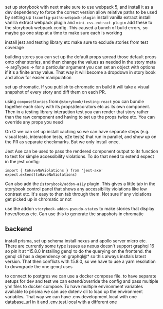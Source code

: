 set up storybook with next
make sure to use webpack 5, and install it as a dev dependency to force the correct version
allow relative paths to be used by setting up `tsconfig-paths-webpack-plugin`
install vanilla extract
install vanilla extract webpack plugin and `mini-css-extract-plugin`
add these to the storybook webpack config. This caused a bunch of build errors, so maybe go one
step at a time to make sure each is working

install jest and testing library etc
make sure to exclude stories from test coverage

building stores you can set up the default props
spread those default props onto other stories, and then change the values as needed
in the story meta -> argTypes -> for a particular argument you can set an object with options if it's a finite array value. That way it will become a dropdown in story book and allow for easier manipulation

set up chromatic. If you publish to chromatic on build it will take a visual snapshot of every story and diff them on each PR.

using `composeStories` from `@storybook/testing-react` you can bundle together each story with its props/decorators etc as its own component. Then in a testing library interaction test you can render that story rather than the raw component and having to set up the props twice etc. You can override any props you need

On CI we can set up install caching so we can have separate steps (e.g. visual tests, interaction tests, e2e tests) that run in parallel, and show up on the PR as separate checkmarks. But we only install once.

Jest Axe can be used to pass the rendered component output to its function to test for simple accessibility violations. To do that need to extend expect in the jest config:

```
import { toHaveNoViolations } from 'jest-axe'
expect.extend(toHaveNoViolations)
```

Can also add the `@storybook/addon-a11y` plugin. This gives a little tab in the storybook control panel that
shows any accessibility violations like low contrast etc. It's easy to then tab through them. Not sure if any violations get picked up in chromatic or not

use the addon `storybook-addon-pseudo-states` to make stories that display hover/focus etc. Can use this to generate the snapshots in chromatic

## backend

install prisma, set up schema
install nexus and apollo server micro etc. There are currently some type issues as nexus doesn't support graphql 16 so pin it at ^15.8.0
Installing genql to do the querying on the frontend. the genql cli has a dependency on graphql@\* so this always instlals latest version. That then conflicts with 15.8.0, so we have to use a yarn resolution to downgrade the one genql uses

to connect to postgres we can use a docker compose file. to have separate setups for dev and test we can extend/override the config and pass multiple yml files to docker compose.
To have multiple environment variables available to prisma we can use dotenv cli to load up the environment variables. That way we can have .env.development.local with one database_url in it and .env.test.local with a different one
